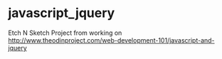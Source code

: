 # javascript_jquery
Etch N Sketch Project from working on http://www.theodinproject.com/web-development-101/javascript-and-jquery

